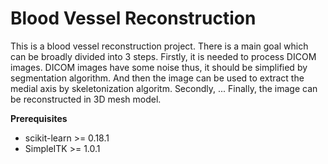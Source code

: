 
# Blood Vessel Reconstruction

This is a blood vessel reconstruction project. There is a main goal which can be broadly divided into 3 steps. Firstly, it is needed to process DICOM images. DICOM images have some noise thus, it should be simplified by segmentation algorithm. And then the image can be used to extract the medial axis by skeletonization algoritm. Secondly, ... Finally, the image can be reconstructed in 3D mesh model.

**Prerequisites**

* scikit-learn >= 0.18.1
* SimpleITK >= 1.0.1

